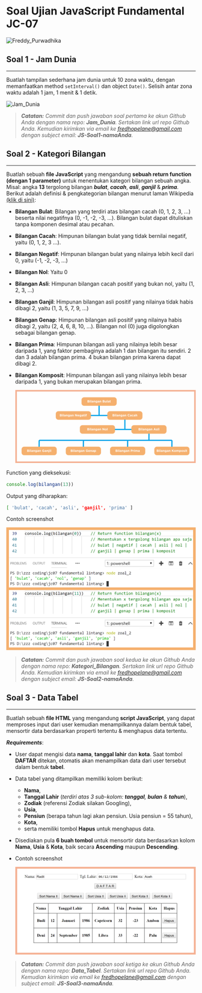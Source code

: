 # Soal Ujian JavaScript Fundamental JC-07

![Freddy_Purwadhika](https://static.wixstatic.com/media/2e6af2_f69a4271c3534ae1869a7ed63e278b2b~mv2.png/v1/fill/w_246,h_39,al_c,usm_0.66_1.00_0.01/2e6af2_f69a4271c3534ae1869a7ed63e278b2b~mv2.png)

## **Soal 1 - Jam Dunia**

---

Buatlah tampilan sederhana jam dunia untuk 10 zona waktu, dengan memanfaatkan method `setInterval()` dan object `Date()`. Selisih antar zona waktu adalah 1 jam, 1 menit & 1 detik.

![Jam_Dunia](./contoh_soal_ke_1-min.gif)

> _**Catatan:**_ _Commit dan push jawaban soal pertama ke akun Github Anda dengan nama repo: **Jam_Dunia**. Sertakan link url repo Github Anda. Kemudian kirimkan via email ke fredhopelane@gmail.com dengan subject email: **JS-Soal1-namaAnda**._

## **Soal 2 - Kategori Bilangan**

---

Buatlah sebuah __file JavaScript__ yang mengandung **sebuah return function (dengan 1 parameter)** untuk menentukan kategori bilangan sebuah angka. Misal: angka __13__ tergolong bilangan __*bulat*__, **_cacah_**, *__asli__*, **_ganjil_** & __*prima*__. Berikut adalah definisi & pengkategorian bilangan menurut laman Wikipedia [(klik di sini)](https://id.wikipedia.org/wiki/Bilangan):

- __Bilangan Bulat__: Bilangan yang terdiri atas bilangan cacah (0, 1, 2, 3, ...) beserta nilai negatifnya (0, -1, -2, -3, ...). Bilangan bulat dapat dituliskan tanpa komponen desimal atau pecahan.

- __Bilangan Cacah__: Himpunan bilangan bulat yang tidak bernilai negatif, yaitu (0, 1, 2, 3 ...).

- __Bilangan Negatif__: Himpunan bilangan bulat yang nilainya lebih kecil dari 0, yaitu (-1, -2, -3, ...)

- __Bilangan Nol__: Yaitu 0

- __Bilangan Asli__: Himpunan bilangan cacah positif yang bukan nol, yaitu (1, 2, 3, ...)

- __Bilangan Ganjil__: Himpunan bilangan asli positif yang nilainya tidak habis dibagi 2, yaitu (1, 3, 5, 7, 9, ...)

- __Bilangan Genap__: Himpunan bilangan asli positif yang nilainya habis dibagi 2, yaitu (2, 4, 6, 8, 10, ...). Bilangan nol (0) juga digolongkan sebagai bilangan genap.

- __Bilangan Prima__: Himpunan bilangan asli yang nilainya lebih besar daripada 1, yang faktor pembaginya adalah 1 dan bilangan itu sendiri. 2 dan 3 adalah bilangan prima. 4 bukan bilangan prima karena dapat dibagi 2.

- __Bilangan Komposit__: Himpunan bilangan asli yang nilainya lebih besar daripada 1, yang bukan merupakan bilangan prima.

  ![Diagram_Bilangan](./zoal2_bil.png)

Function yang dieksekusi:

  ```javascript
  console.log(bilangan(13))
  ```

Output yang diharapkan:

```bash
[ 'bulat', 'cacah', 'asli', 'ganjil', 'prima' ]
```

Contoh screenshot

  ![Soal_Ke_Dua](./zoal2.png)

> _**Catatan:**_ _Commit dan push jawaban soal kedua ke akun Github Anda dengan nama repo: **Kategori_Bilangan**. Sertakan link url repo Github Anda. Kemudian kirimkan via email ke fredhopelane@gmail.com dengan subject email: **JS-Soal2-namaAnda**._

## **Soal 3 - Data Tabel**

---

Buatlah sebuah **file HTML** yang mengandung **script JavaScript**, yang dapat memproses input dari user kemudian menampilkannya dalam bentuk tabel, mensortir data berdasarkan properti tertentu & menghapus data tertentu.

**_Requirements_**:

- User dapat mengisi data **nama**, **tanggal lahir** dan **kota**. Saat tombol **DAFTAR** ditekan, otomatis akan menampilkan data dari user tersebut dalam bentuk **tabel**.

- Data tabel yang ditampilkan memiliki kolom berikut:

  - **Nama**,
  - **Tanggal Lahir** (_terdiri atas 3 sub-kolom: **tanggal**, **bulan** & **tahun**_),
  - **Zodiak** (referensi Zodiak silakan Googling),
  - **Usia**,
  - **Pensiun** (berapa tahun lagi akan pensiun. Usia pensiun = 55 tahun),
  - **Kota**,
  - serta memiliki tombol **Hapus** untuk menghapus data.

- Disediakan pula **6 buah tombol** untuk mensortir data berdasarkan kolom **Nama**, **Usia** & **Kota**, baik secara **Ascending** maupun **Descending**.

- Contoh screenshot

    ![Soal_Ke_Tiga](./zoal3.png)

> _**Catatan:**_ _Commit dan push jawaban soal ketiga ke akun Github Anda dengan nama repo: **Data_Tabel**. Sertakan link url repo Github Anda. Kemudian kirimkan via email ke fredhopelane@gmail.com dengan subject email: **JS-Soal3-namaAnda**._

